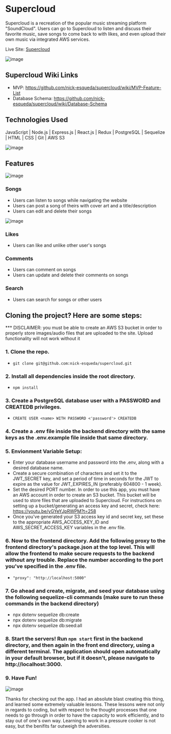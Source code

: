 # Supercloud

Supercloud is a recreation of the popular music streaming platform "SoundCloud". Users can go to Supercloud to listen and discuss their favorite music, save songs to come back to with likes, and even upload their own music via integrated AWS services.

Live Site: [Supercloud](https://supercloud-app.herokuapp.com/)


![image](https://user-images.githubusercontent.com/93935486/158058934-829430a6-1c85-4c90-8e62-71b7b8bd5678.png)


## Supercloud Wiki Links
* MVP: https://github.com/nick-esqueda/supercloud/wiki/MVP-Feature-List
* Database Schema: https://github.com/nick-esqueda/supercloud/wiki/Database-Schema

## Technologies Used
JavaScript | Node.js | Express.js | React.js | Redux | PostgreSQL | Sequelize | HTML | CSS | Git | AWS S3

![image](https://user-images.githubusercontent.com/93935486/158058517-855f11ca-40d8-441d-a232-fc0307e168b6.png)

## Features

![image](https://user-images.githubusercontent.com/93935486/167273046-44b7d556-3370-4a67-a5d7-08199bbbe5e9.png)

### Songs
* Users can listen to songs while navigating the website
* Users can post a song of theirs with cover art and a title/description
* Users can edit and delete their songs

![image](https://user-images.githubusercontent.com/93935486/167273031-14819d97-ca53-4be1-8c2f-bc6625bf5141.png)

### Likes
* Users can like and unlike other user's songs

### Comments
* Users can comment on songs
* Users can update and delete their comments on songs

### Search
* Users can search for songs or other users

## Cloning the project? Here are some steps: 
*** DISCLAIMER: you must be able to create an AWS S3 bucket in order to properly store images/audio files that are uploaded to the site. Upload functionality will not work without it

### 1. Clone the repo.
* `git clone git@github.com:nick-esqueda/supercloud.git`
### 2. Install all dependencies inside the root directory.
* `npm install`
### 3. Create a PostgreSQL database user with a PASSWORD and CREATEDB privileges.
* `CREATE USER <name> WITH PASSWORD <'password'> CREATEDB`
### 4. Create a .env file inside the backend directory with the same keys as the .env.example file inside that same directory.
### 5. Envionment Variable Setup:
* Enter your database username and password into the .env, along with a desired database name. 
* Create a secure combination of characters and set it to the JWT_SECRET key, and set a period of time in seconds for the JWT to expire as the value for JWT_EXPIRES_IN (preferably 604800 - 1 week).
* Set the desired PORT number.
In order to use this app, you must have an AWS account in order to create an S3 bucket. This bucket will be used to store files that are uploaded to Supercloud. For instructions on setting up a bucket/generating an access key and secret, check here:
https://youtu.be/yGYeYJpRWPM?t=258
* Once you've generated your S3 access key id and secret key, set these to the appropriate AWS_ACCESS_KEY_ID and AWS_SECRET_ACCESS_KEY variables in the .env file.
### 6. Now to the frontend directory. Add the following proxy to the frontend directory's package.json at the top level. This will allow the frontend to make secure requests to the backend without any trouble. Replace the number according to the port you've specified in the .env file.
* `"proxy": "http://localhost:5000"`
### 7. Go ahead and create, migrate, and seed your database using the following sequelize-cli commands (make sure to run these commands in the backend directory)
* npx dotenv sequelize db:create
* npx dotenv sequelize db:migrate
* npx dotenv sequelize db:seed:all
### 8. Start the servers! Run `npm start` first in the backend directory, and then again in the front end directory, using a different terminal. The application should open automatically in your default browser, but if it doesn't, please navigate to http://localhost:3000.
### 9. Have Fun!

![image](https://user-images.githubusercontent.com/93935486/158058974-e28b5885-da97-44b9-b230-deb7069cd30b.png)


Thanks for checking out the app. I had an absolute blast creating this thing, and learned some extremely valuable lessons. These lessons were not only in regards to coding, but with respect to the thought processes that one needs to go through in order to have the capacity to work efficiently, and to stay out of one's own way. Learning to work in a pressure cooker is not easy, but the benifits far outweigh the adversities.
